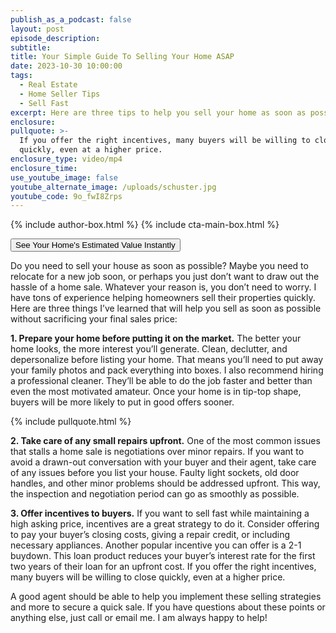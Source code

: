 ```yaml
---
publish_as_a_podcast: false
layout: post
episode_description:
subtitle:
title: Your Simple Guide To Selling Your Home ASAP
date: 2023-10-30 10:00:00
tags:
  - Real Estate
  - Home Seller Tips
  - Sell Fast
excerpt: Here are three tips to help you sell your home as soon as possible.
enclosure:
pullquote: >-
  If you offer the right incentives, many buyers will be willing to close
  quickly, even at a higher price.
enclosure_type: video/mp4
enclosure_time:
use_youtube_image: false
youtube_alternate_image: /uploads/schuster.jpg
youtube_code: 9o_fwI8Zrps
---
```


{% include author-box.html %}
{% include cta-main-box.html %}

<div class="text-center"><a href="https://johnschustergroup.hifello.com/lp/63f6468dc99fbc0019916d5a" target="blank"><button type="button">See Your Home's Estimated Value Instantly</button></a></div>


Do you need to sell your house as soon as possible? Maybe you need to relocate for a new job soon, or perhaps you just don’t want to draw out the hassle of a home sale. Whatever your reason is, you don’t need to worry. I have tons of experience helping homeowners sell their properties quickly. Here are three things I’ve learned that will help you sell as soon as possible without sacrificing your final sales price:

**1\. Prepare your home before putting it on the market.** The better your home looks, the more interest you’ll generate. Clean, declutter, and depersonalize before listing your home. That means you’ll need to put away your family photos and pack everything into boxes. I also recommend hiring a professional cleaner. They’ll be able to do the job faster and better than even the most motivated amateur. Once your home is in tip-top shape, buyers will be more likely to put in good offers sooner.

{% include pullquote.html %}

**2\. Take care of any small repairs upfront.** One of the most common issues that stalls a home sale is negotiations over minor repairs. If you want to avoid a drawn-out conversation with your buyer and their agent, take care of any issues before you list your house. Faulty light sockets, old door handles, and other minor problems should be addressed upfront. This way, the inspection and negotiation period can go as smoothly as possible.

**3\. Offer incentives to buyers.** If you want to sell fast while maintaining a high asking price, incentives are a great strategy to do it. Consider offering to pay your buyer’s closing costs, giving a repair credit, or including necessary appliances. Another popular incentive you can offer is a 2-1 buydown. This loan product reduces your buyer’s interest rate for the first two years of their loan for an upfront cost. If you offer the right incentives, many buyers will be willing to close quickly, even at a higher price.&nbsp;

A good agent should be able to help you implement these selling strategies and more to secure a quick sale. If you have questions about these points or anything else, just call or email me. I am always happy to help!